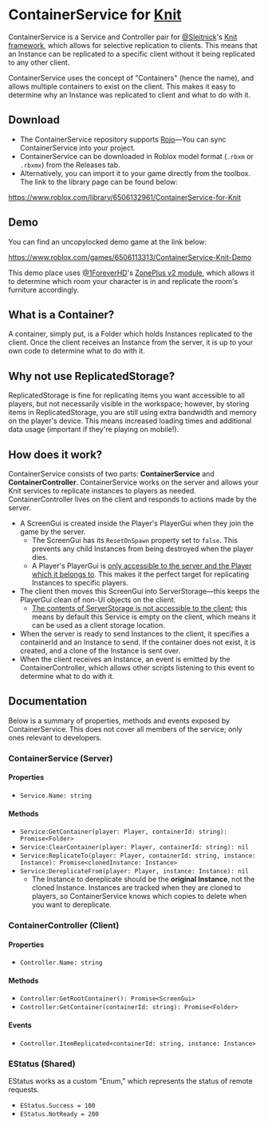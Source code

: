 # ContainerService for [Knit](https://github.com/Sleitnick/Knit/)
ContainerService is a Service and Controller pair for [@Sleitnick](https://github.com/Sleitnick/)'s [Knit framework](https://github.com/Sleitnick/Knit/), which allows for selective replication to clients. This means that an Instance can be replicated to a specific client without it being replicated to any other client.

ContainerService uses the concept of "Containers" (hence the name), and allows multiple containers to exist on the client. This makes it easy to determine why an Instance was replicated to client and what to do with it.

## Download
* The ContainerService repository supports [Rojo](https://github.com/rojo-rbx/rojo)&mdash;You can sync ContainerService into your project.
* ContainerService can be downloaded in Roblox model format (`.rbxm` or `.rbxmx`) from the Releases tab.
* Alternatively, you can import it to your game directly from the toolbox. The link to the library page can be found below:

https://www.roblox.com/library/6506132961/ContainerService-for-Knit

## Demo
You can find an uncopylocked demo game at the link below:

https://www.roblox.com/games/6506113313/ContainerService-Knit-Demo

This demo place uses [@1ForeverHD](https://github.com/1ForeverHD)'s [ZonePlus v2 module](https://github.com/1ForeverHD/ZonePlus), which allows it to determine which room your character is in and replicate the room's furniture accordingly.

## What is a Container?
A container, simply put, is a Folder which holds Instances replicated to the client. Once the client receives an Instance from the server, it is up to your own code to determine what to do with it.

## Why not use ReplicatedStorage?
ReplicatedStorage is fine for replicating items you want accessible to all players, but not necessarily visible in the workspace; however, by storing items in ReplicatedStorage, you are still using extra bandwidth and memory on the player's device. This means increased loading times and additional data usage (important if they're playing on mobile!).

## How does it work?
ContainerService consists of two parts: **ContainerService** and **ContainerController**. ContainerService works on the server and allows your Knit services to replicate instances to players as needed. ContainerController lives on the client and responds to actions made by the server.

* A ScreenGui is created inside the Player's PlayerGui when they join the game by the server.
    * The ScreenGui has its `ResetOnSpawn` property set to `false`. This prevents any child Instances from being destroyed when the player dies.
    * A Player's PlayerGui is [only accessible to the server and the Player which it belongs to](https://developer.roblox.com/en-us/api-reference/class/PlayerGui#switch_checkbox:~:text=PlayerReplicated). This makes it the perfect target for replicating Instances to specific players.
* The client then moves this ScreenGui into ServerStorage&mdash;this keeps the PlayerGui clean of non-UI objects on the client.
    * [The contents of ServerStorage is not accessible to the client](https://developer.roblox.com/en-us/api-reference/class/ServerStorage#switch_checkbox:~:text=NotReplicated); this means by default this Service is empty on the client, which means it can be used as a client storage location.
* When the server is ready to send Instances to the client, it specifies a containerId and an Instance to send. If the container does not exist, it is created, and a clone of the Instance is sent over.
* When the client receives an Instance, an event is emitted by the ContainerController, which allows other scripts listening to this event to determine what to do with it.

## Documentation
Below is a summary of properties, methods and events exposed by ContainerService. This does not cover all members of the service; only ones relevant to developers.
### ContainerService (Server)
#### Properties
* `Service.Name: string`

#### Methods
* `Service:GetContainer(player: Player, containerId: string): Promise<Folder>`
* `Service:ClearContainer(player: Player, containerId: string): nil`
* `Service:ReplicateTo(player: Player, containerId: string, instance: Instance): Promise<clonedInstance: Instance>`
* `Service:DereplicateFrom(player: Player, instance: Instance): nil`
    * The Instance to dereplicate should be the **original Instance**, not the cloned Instance. Instances are tracked when they are cloned to players, so ContainerService knows which copies to delete when you want to dereplicate.

### ContainerController (Client)
#### Properties
* `Controller.Name: string`

#### Methods
* `Controller:GetRootContainer(): Promise<ScreenGui>`
* `Controller:GetContainer(containerId: string): Promise<Folder>`

#### Events
* `Controller.ItemReplicated<containerId: string, instance: Instance>`

### EStatus (Shared)
EStatus works as a custom "Enum," which represents the status of remote requests.

* `EStatus.Success = 100`
* `EStatus.NotReady = 200`
